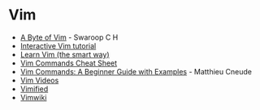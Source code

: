 # Vim

* [A Byte of Vim](https://vim.swaroopch.com/byte-of-vim.pdf) - Swaroop C H
* [Interactive Vim tutorial](https://www.openvim.com)
* [Learn Vim (the smart way)](https://github.com/iggredible/Learn-Vim)
* [Vim Commands Cheat Sheet](https://www.fprintf.net/vimCheatSheet.html)
* [Vim Commands: A Beginner Guide with Examples](https://thevaluable.dev/vim-commands-beginner/) - Matthieu Cneude
* [Vim Videos](https://derekwyatt.org/vim/tutorials/index.html)
* [Vimified](https://www.vimified.com/)
* [Vimwiki](https://vimwiki.github.io/)
